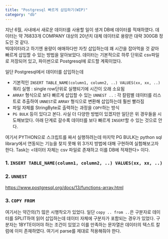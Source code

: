 ```yaml
---
title: "Postgresql 빠르게 삽입하기(WIP)"
category: "db"
---
```

지난 6월, 사내에서 새로운 데이터를 사용할 일이 생겨 DB에 데이터를 적재하였다. 데이터는 약 76833개 COMPANY 대상의 20년치 대체 데이터로 용량은 대략 300GB 정도인 것 같다.  
빅데이터라고 하기엔 용량이 애매하다만 자칫 삽입하는데 꽤 시간을 잡아먹을 것 같아 빠르게 삽입할 수 있는 방법을 알아보았다.
데이터는 기본적으로 하루 단위로 csv파일로 저장되어 있고, 파이썬으로 Postgresql에 로드할 계획이었다.

일단 Postgresql에서 데이터를 삽입하는데
- 기본적인 `INSERT TABLE_NAME(column1, column2, ..) VALUES(xx, xx, ..)` 쿼리 실행 : single row단위로 실행되기에 시간이 오래 소요됨
- `ARRAY` 형식으로 보다 빠르게 삽입할 수 있는 `UNNEST ..` : 각 칼럼별 데이터를 리스트로 추출하여 `UNNEST`로 `ARRAY` 형식으로 변환해 삽입하는데 훨씬 빨라짐
- 파일 자체를 StringByte로 출력하는 과정을 `COPY`하는 방식
- `PG BULK` 
등이 있다고 본다. 사실 더 다양한 방법이 있겠지만 일단은 위 경우들을 시도해보았다. 
아래 단계로 갈수록 데이터를 보다 빠르게 `INSERT`할 수 있는 것으로 안다. 

여기서 PYTHON으로 스크립트를 짜서 실행하려는데 마지막 PG BULK는 python sql library에서 연동되는 기능을 찾지 못해 위 3가지 방법에 대해 구현하여 실험해보고자 한다. 
Task는 <데이터 자체는 csv 파일로 존재하고 이를 DB에 적재한다> 이다.

### 1. `INSERT TABLE_NAME(column1, column2, ..) VALUES(xx, xx, ..)`


### 2. `UNNEST`
https://www.postgresql.org/docs/13/functions-array.html

### 3. `COPY FROM`
여기서는 약간의(?) 많은 시행착오가 있었다. 일단 `copy .. from ..`은 구분자로 데이터를 SPLIT하여 읽어 삽입하는데 데이터 자체에 구분자가 포함되는 경우가 있었다.
구분자는 1BYTE이어야 하는 조건이 있었고 이를 만족하는 문자열은 데이터의 텍스트 칼럼에 이미 존재하였다. 여기서 parse를 제대로 적용해줘야 한다.
